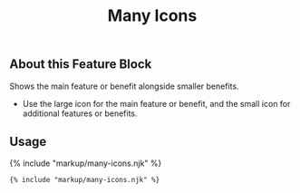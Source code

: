 ﻿---
title: Many Icons
summary: Lots of icons illuminating main and smaller benefits.
tags: feature blocks
layout: guide
eleventyNavigation:
  key: Many Icons
  parent: Feature Blocks
  excerpt: Lots of icons illuminating main and smaller benefits.
  order: 5
  img: /img/illustrations/illus-many-icons.svg
---

## About this Feature Block

Shows the main feature or benefit alongside smaller benefits.
  - Use the large icon for the main feature or benefit, and the small icon for additional features or benefits.

## Usage

{% include "markup/many-icons.njk" %}

``` html
{% include "markup/many-icons.njk" %}
```
